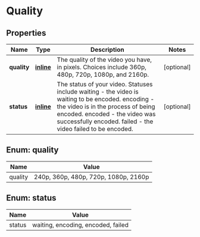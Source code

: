 
# Quality

## Properties
Name | Type | Description | Notes
------------ | ------------- | ------------- | -------------
**quality** | [**inline**](#Quality) | The quality of the video you have, in pixels. Choices include 360p, 480p, 720p, 1080p, and 2160p. |  [optional]
**status** | [**inline**](#Status) | The status of your video. Statuses include waiting - the video is waiting to be encoded. encoding - the video is in the process of being encoded. encoded - the video was successfully encoded. failed - the video failed to be encoded. |  [optional]


<a name="Quality"></a>
## Enum: quality
Name | Value
---- | -----
quality | 240p, 360p, 480p, 720p, 1080p, 2160p


<a name="Status"></a>
## Enum: status
Name | Value
---- | -----
status | waiting, encoding, encoded, failed



